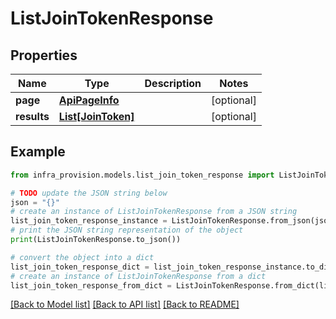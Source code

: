 # ListJoinTokenResponse


## Properties

Name | Type | Description | Notes
------------ | ------------- | ------------- | -------------
**page** | [**ApiPageInfo**](ApiPageInfo.md) |  | [optional] 
**results** | [**List[JoinToken]**](JoinToken.md) |  | [optional] 

## Example

```python
from infra_provision.models.list_join_token_response import ListJoinTokenResponse

# TODO update the JSON string below
json = "{}"
# create an instance of ListJoinTokenResponse from a JSON string
list_join_token_response_instance = ListJoinTokenResponse.from_json(json)
# print the JSON string representation of the object
print(ListJoinTokenResponse.to_json())

# convert the object into a dict
list_join_token_response_dict = list_join_token_response_instance.to_dict()
# create an instance of ListJoinTokenResponse from a dict
list_join_token_response_from_dict = ListJoinTokenResponse.from_dict(list_join_token_response_dict)
```
[[Back to Model list]](../README.md#documentation-for-models) [[Back to API list]](../README.md#documentation-for-api-endpoints) [[Back to README]](../README.md)


